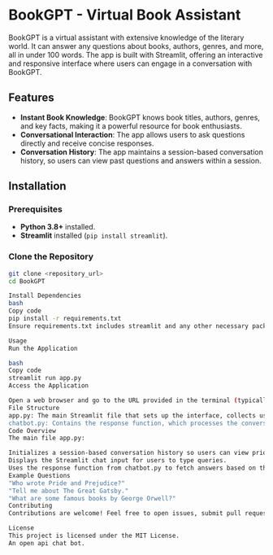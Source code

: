 # BookGPT - Virtual Book Assistant

BookGPT is a virtual assistant with extensive knowledge of the literary world. It can answer any questions about books, authors, genres, and more, all in under 100 words. The app is built with Streamlit, offering an interactive and responsive interface where users can engage in a conversation with BookGPT.

## Features
- **Instant Book Knowledge**: BookGPT knows book titles, authors, genres, and key facts, making it a powerful resource for book enthusiasts.
- **Conversational Interaction**: The app allows users to ask questions directly and receive concise responses.
- **Conversation History**: The app maintains a session-based conversation history, so users can view past questions and answers within a session.

## Installation

### Prerequisites
- **Python 3.8+** installed.
- **Streamlit** installed (`pip install streamlit`).

### Clone the Repository
```bash
git clone <repository_url>
cd BookGPT

Install Dependencies
bash
Copy code
pip install -r requirements.txt
Ensure requirements.txt includes streamlit and any other necessary packages like openai or other libraries you use in chatbot.py.

Usage
Run the Application

bash
Copy code
streamlit run app.py
Access the Application

Open a web browser and go to the URL provided in the terminal (typically http://localhost:8501).
File Structure
app.py: The main Streamlit file that sets up the interface, collects user input, and displays BookGPT's responses.
chatbot.py: Contains the response function, which processes the conversation history and returns BookGPT's answers based on user queries.
Code Overview
The main file app.py:

Initializes a session-based conversation history so users can view prior messages in the chat.
Displays the Streamlit chat input for users to type queries.
Uses the response function from chatbot.py to fetch answers based on the current conversation history.
Example Questions
"Who wrote Pride and Prejudice?"
"Tell me about The Great Gatsby."
"What are some famous books by George Orwell?"
Contributing
Contributions are welcome! Feel free to open issues, submit pull requests, or suggest new features.

License
This project is licensed under the MIT License.
An open api chat bot.
